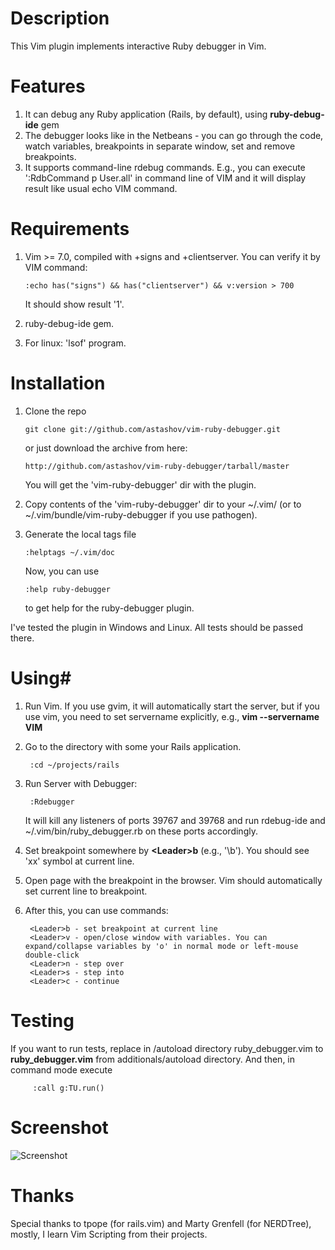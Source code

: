 # Description #

This Vim plugin implements interactive Ruby debugger in Vim.


# Features #

1. It can debug any Ruby application (Rails, by default), using **ruby-debug-ide** gem
2. The debugger looks like in the Netbeans - you can go through the code, watch variables, breakpoints in separate window, set and remove breakpoints.
3. It supports command-line rdebug commands. E.g., you can execute ':RdbCommand p User.all' in command line of VIM and it will display result like usual echo VIM command.


# Requirements #

1.  Vim >= 7.0, compiled with +signs and +clientserver. You can verify it by VIM command: 

        :echo has("signs") && has("clientserver") && v:version > 700

    It should show result '1'.

2.  ruby-debug-ide gem.
3.  For linux: 'lsof' program.


# Installation #

1.  Clone the repo

        git clone git://github.com/astashov/vim-ruby-debugger.git

    or just download the archive from here:

        http://github.com/astashov/vim-ruby-debugger/tarball/master

    You will get the 'vim-ruby-debugger' dir with the plugin.

2.  Copy contents of the 'vim-ruby-debugger' dir to your ~/.vim/ (or to ~/.vim/bundle/vim-ruby-debugger if you use pathogen).

3.  Generate the local tags file
	
        :helptags ~/.vim/doc

    Now, you can use

        :help ruby-debugger

    to get help for the ruby-debugger plugin.

I've tested the plugin in Windows and Linux. All tests should be passed there.


# Using#

1.  Run Vim. If you use gvim, it will automatically start the server, but if you use vim, you need to set
    servername explicitly, e.g., **vim --servername VIM**

2.  Go to the directory with some your Rails application.

         :cd ~/projects/rails

3.  Run Server with Debugger:

         :Rdebugger

    It will kill any listeners of ports 39767 and 39768 and run rdebug-ide and ~/.vim/bin/ruby_debugger.rb on these ports accordingly.

3.  Set breakpoint somewhere by **&lt;Leader&gt;b** (e.g., '\b'). You should see 'xx' symbol at current line.

4.  Open page with the breakpoint in the browser. Vim should automatically set current line to breakpoint.

5.  After this, you can use commands:

         <Leader>b - set breakpoint at current line
         <Leader>v - open/close window with variables. You can expand/collapse variables by 'o' in normal mode or left-mouse double-click
         <Leader>n - step over
         <Leader>s - step into
         <Leader>c - continue


# Testing #

If you want to run tests, replace in /autoload directory ruby_debugger.vim to **ruby_debugger.vim** from additionals/autoload directory.
And then, in command mode execute

         :call g:TU.run()


# Screenshot #

![Screenshot](http://astashov.net/images/vim_ruby_debugger.png)


# Thanks #

Special thanks to tpope (for rails.vim) and Marty Grenfell (for NERDTree), mostly, I learn Vim Scripting from their projects.
